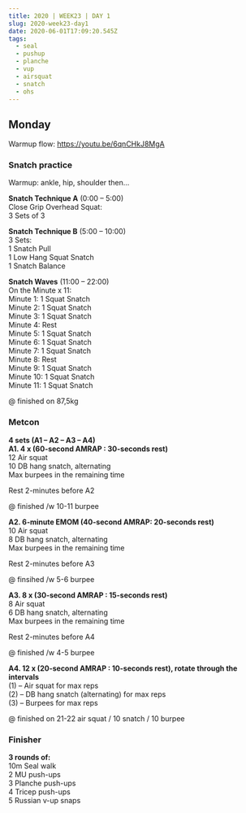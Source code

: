 ```yaml
---
title: 2020 | WEEK23 | DAY 1
slug: 2020-week23-day1
date: 2020-06-01T17:09:20.545Z
tags:
  - seal
  - pushup
  - planche
  - vup
  - airsquat
  - snatch
  - ohs
---
```

## Monday

Warmup flow: <https://youtu.be/6qnCHkJ8MgA>

### Snatch practice

Warmup: ankle, hip, shoulder then...

**Snatch Technique A** (0:00 – 5:00)\
Close Grip Overhead Squat:\
3 Sets of 3

**Snatch Technique B** (5:00 – 10:00)\
3 Sets:\
1 Snatch Pull\
1 Low Hang Squat Snatch\
1 Snatch Balance

**Snatch Waves** (11:00 – 22:00)\
On the Minute x 11:\
Minute 1: 1 Squat Snatch\
Minute 2: 1 Squat Snatch\
Minute 3: 1 Squat Snatch\
Minute 4: Rest\
Minute 5: 1 Squat Snatch\
Minute 6: 1 Squat Snatch\
Minute 7: 1 Squat Snatch\
Minute 8: Rest\
Minute 9: 1 Squat Snatch\
Minute 10: 1 Squat Snatch\
Minute 11: 1 Squat Snatch

@ finished on 87,5kg

### Metcon

<!--StartFragment-->

**4 sets (A1 – A2 – A3 – A4)**\
**A1. 4 x (60-second AMRAP : 30-seconds rest)**\
12 Air squat\
10 DB hang snatch, alternating\
Max burpees in the remaining time

Rest 2-minutes before A2

@ finished /w 10-11 burpee

**A2. 6-minute EMOM (40-second AMRAP: 20-seconds rest)**\
10 Air squat\
8 DB hang snatch, alternating\
Max burpees in the remaining time

Rest 2-minutes before A3

@ finsihed /w 5-6 burpee

**A3. 8 x (30-second AMRAP : 15-seconds rest)**\
8 Air squat\
6 DB hang snatch, alternating\
Max burpees in the remaining time

Rest 2-minutes before A4

@ finished /w 4-5 burpee

**A4. 12 x (20-second AMRAP : 10-seconds rest), rotate through the intervals**\
(1) – Air squat for max reps\
(2) – DB hang snatch (alternating) for max reps\
(3) – Burpees for max reps

@ finished on 21-22  air squat / 10 snatch / 10 burpee

### Finisher

**3 rounds of:**\
10m Seal walk\
2 MU push-ups\
3 Planche push-ups\
4 Tricep push-ups\
5 Russian v-up snaps